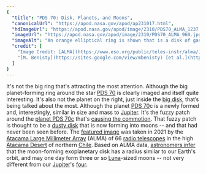 ```yaml
---
{
  "title": "PDS 70: Disk, Planets, and Moons",
  "canonicalUrl": "https://apod.nasa.gov/apod/ap231017.html",
  "hdImageUrl": "https://apod.nasa.gov/apod/image/2310/PDS70_ALMA_1237.jpg",
  "imageUrl": "https://apod.nasa.gov/apod/image/2310/PDS70_ALMA_960.jpg",
  "imageAlt": "An orange elliptical ring is shown that is a disk of gas and dust around the star PDS 70. In the center of the disk is a fuzzy spot and near the inner right edge of the disk is another fuzzy spot. Please see the explanation for more detailed information.",
  "credit": [
    "Image Credit: [ALMA](https://www.eso.org/public/teles-instr/alma/) ([ESO](https://www.eso.org/public/)/[NAOJ](https://www.nao.ac.jp/en/)/[NRAO](https://public.nrao.edu/))",
    "[M. Benisty](https://sites.google.com/view/mbenisty) [et al.](https://ui.adsabs.harvard.edu/abs/2021ApJ...916L...2B/abstract)"
  ]
}
---
```


It's not the big ring that's attracting the most attention. Although the big planet-forming ring around the star [PDS 70](https://youtu.be/Cslrr2koNvU) is clearly imaged and itself quite interesting. It's also not the planet on the right, just inside the [big disk](https://apod.nasa.gov/apod/ap041019.html), that’s being talked about the most. Although the planet [PDS 70](https://en.wikipedia.org/wiki/PDS_70)c is a newly formed and, interestingly, similar in size and mass to [Jupiter](https://apod.nasa.gov/apod/ap190908.html). It's the fuzzy patch around the [planet PDS 70c](https://exoplanets.nasa.gov/exoplanet-catalog/7414/pds-70-c/) that's [causing the commotion](https://static.boredpanda.com/blog/wp-content/uploads/2014/09/animals-looking-through-the-window-201.jpg). That fuzzy patch is thought to be a [dusty disk](https://www.eso.org/public/news/eso2111/) that is now forming into moons -- and that had never been seen before. The [featured image](https://www.eso.org/public/images/eso2111b/) was taken in 2021 by the [Atacama Large Millimeter Array](https://en.wikipedia.org/wiki/Atacama_Large_Millimeter_Array) (ALMA) of 66 [radio telescopes](https://apod.nasa.gov/apod/ap140526.html) in the high [Atacama Desert](https://youtu.be/o5JfmFSBDgE) of northern [Chile](https://en.wikipedia.org/wiki/Chile). Based on ALMA data, [astronomers infer](https://ui.adsabs.harvard.edu/abs/2021ApJ...916L...2B/abstract) that the moon-forming exoplanetary disk has a radius similar to our Earth's orbit, and may one day form three or so [Luna](https://en.wiktionary.org/wiki/Luna#Proper_noun)\-sized moons -- not very different from our [Jupiter](https://science.nasa.gov/jupiter/)'s [four](https://www.jpl.nasa.gov/images/the-galilean-satellites).
